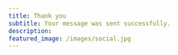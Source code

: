 ```yaml
---
title: Thank you
subtitle: Your message was sent successfully.
description: 
featured_image: /images/social.jpg
---
```


